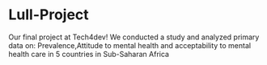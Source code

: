 # Lull-Project
Our final project at Tech4dev!
We conducted a study and analyzed primary data on:
Prevalence,Attitude to mental health and acceptability to mental health care in 5 countries in Sub-Saharan Africa
